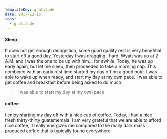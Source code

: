 ```yaml
---
templateKey: gratitude
date: 2017-12-16
tags:
  - gratitude
---
```


#### Sleep

It does not get enough recognition, some good quality rest is very benefitial
to start off a good day. Yesterday I was dragging.. hard. Wyatt was up at 2
A.M. and I was the one to be up with him... for awhile. Today, he was up early
again, but let me sleep, then proceeded to take a morning nap. This combined
with an early rest time started my day off on a good note. I was able to wake
up when ready, and start my day at my own pace. I was able to get coffee and
breakfast before being asked to do much.

> I was able to start my day at my own pace

#### coffee

I enjoy starting my day off with a nice cup of coffee. Today, I had a nice
fresh thirty-thirty guatememala. I am very grateful that we are able to afford
nice coffee, it really energizes me compared to the really dark mass produced
coffee that is typically found everywhere.
